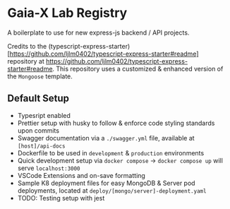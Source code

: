 # Gaia-X Lab Registry

A boilerplate to use for new express-js backend / API projects.

Credits to the (typescript-express-starter)[https://github.com/ljlm0402/typescript-express-starter#readme] repository at https://github.com/ljlm0402/typescript-express-starter#readme. This repository uses a customized & enhanced version of the `Mongoose` template.

## Default Setup

- Typesript enabled
- Prettier setup with husky to follow & enforce code styling standards upon commits
- Swagger documentation via a `./swagger.yml` file, available at `[host]/api-docs`
- Dockerfile to be used in `development` & `production` environments
- Quick development setup via `docker compose` -> `docker compose up` will serve `localhost:3000`
- VSCode Extensions and on-save formatting
- Sample K8 deployment files for easy MongoDB & Server pod deployments, located at `deploy/[mongo/server]-deployment.yaml`
- TODO: Testing setup with jest
